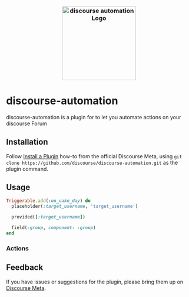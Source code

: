 <h3 align="center">
  <a href="https://github.com/discourse/discourse-automation/blob/master/public/images/discourse-automation.png">
  <img src="https://github.com/discourse/discourse-automation/blob/master/public/images/discourse-automation.png?raw=true" alt="discourse automation Logo" width="200">
  </a>
</h3>

# discourse-automation

discourse-automation is a plugin for to let you automate actions on your discourse Forum

## Installation

Follow [Install a Plugin](https://meta.discourse.org/t/install-a-plugin/19157)
how-to from the official Discourse Meta, using `git clone https://github.com/discourse/discourse-automation.git`
as the plugin command.

## Usage

```ruby
Triggerable.add(:on_cake_day) do
  placeholder(:target_username, 'target_username')

  provided([:target_username])

  field(:group, component: :group)
end
```

### Actions

## Feedback

If you have issues or suggestions for the plugin, please bring them up on
[Discourse Meta](https://meta.discourse.org).

```

```
